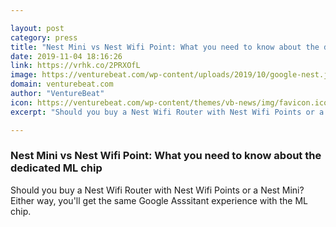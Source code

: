 ```yaml
---

layout: post
category: press
title: "Nest Mini vs Nest Wifi Point: What you need to know about the dedicated ML chip"
date: 2019-11-04 18:16:26
link: https://vrhk.co/2PRXOfL
image: https://venturebeat.com/wp-content/uploads/2019/10/google-nest.jpg?w=1200&strip=all
domain: venturebeat.com
author: "VentureBeat"
icon: https://venturebeat.com/wp-content/themes/vb-news/img/favicon.ico
excerpt: "Should you buy a Nest Wifi Router with Nest Wifi Points or a Nest Mini? Either way, you'll get the same Google Asssitant experience with the ML chip."

---
```


### Nest Mini vs Nest Wifi Point: What you need to know about the dedicated ML chip

Should you buy a Nest Wifi Router with Nest Wifi Points or a Nest Mini? Either way, you'll get the same Google Asssitant experience with the ML chip.
